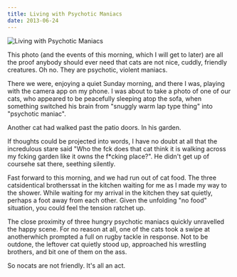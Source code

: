 ```yaml
---
title: Living with Psychotic Maniacs
date: 2013-06-24
---
```


![Living with Psychotic Maniacs](https://source.unsplash.com/_nRpqIBM40Q/1600x900)

This photo (and the events of this morning, which I will get to later) are all the proof anybody should ever need that cats are not nice, cuddly, friendly creatures. Oh no. They are psychotic, violent maniacs.

There we were, enjoying a quiet Sunday morning, and there I was, playing with the camera app on my phone. I was about to take a photo of one of our cats, who appeared to be peacefully sleeping atop the sofa, when something switched his brain from "snuggly warm lap type thing" into "psychotic maniac".

Another cat had walked past the patio doors. In his garden.

If thoughts could be projected into words, I have no doubt at all that the incredulous stare said "Who the fck does that cat think it is walking across my fcking garden like it owns the f*cking place?". He didn't get up of coursehe sat there, seething silently.

Fast forward to this morning, and we had run out of cat food. The three catsidentical brotherssat in the kitchen waiting for me as I made my way to the shower. While waiting for my arrival in the kitchen they sat quietly, perhaps a foot away from each other. Given the unfolding "no food" situation, you could feel the tension ratchet up.

The close proximity of three hungry psychotic maniacs quickly unravelled the happy scene. For no reason at all, one of the cats took a swipe at anotherwhich prompted a full on rugby tackle in response. Not to be outdone, the leftover cat quietly stood up, approached his wrestling brothers, and bit one of them on the ass.

So nocats are not friendly. It's all an act.